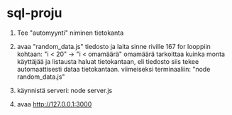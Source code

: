 # sql-proju

1. Tee "automyynti" niminen tietokanta

2. avaa "random_data.js" tiedosto ja laita sinne riville 167 for looppiin kohtaan:
   "i < 20" -> "i < omamäärä"
   omamäärä tarkoittaa kuinka monta käyttäjää ja listausta haluat tietokantaan,
   eli tiedosto siis tekee automaattisesti dataa tietokantaan.
   viimeiseksi terminaaliin: "node random_data.js"

3. käynnistä serveri: node server.js

4. avaa http://127.0.0.1:3000
